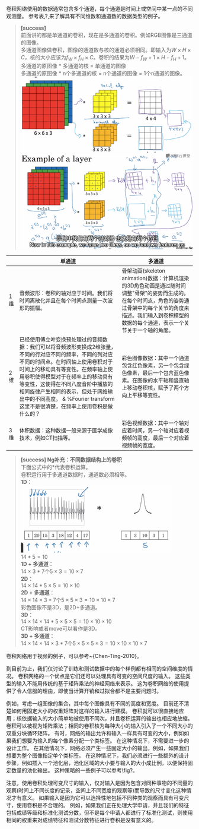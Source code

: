 卷积网络使用的数据通常包含多个通道，每个通道是时间上或空间中某一点的不同观测量。
参考表\,\?\,来了解具有不同维数和通道数的数据类型的例子。

> **[success]**  
前面讲的都是单通道的卷积，现在是多通道的卷积。例如RGB图像是三通道的图像。  
多通道图像做卷积，图像的通道数与核的通道必须相同。即输入为$W\times H\times C$，核的大小应该为$f_W \times f_H \times C$。卷积的结果为$W-f_W+1\times H-f_H+1$。  
多通道的原图像 * 多通道的核 = 单通道的图像  
多通道的原图像 * n个多通道的核 = n个通道的图像 = 1个n通道的图像。  
> ![](/assets/images/Chapter9/7.png)   
> ![](/assets/images/Chapter9/8.png)   


| | 单通道 | 多通道 |
|---|---|---|
|1维 | 音频波形：卷积的轴对应于时间。我们将时间离散化并且在每个时间点测量一次波形的振幅。 | 骨架动画(skeleton animation)数据：计算机渲染的3D角色动画是通过随时间调整"骨架"的姿势而生成的。 在每个时间点，角色的姿势通过骨架中的每个关节的角度来描述。我们输入到卷积模型的数据的每个通道，表示一个关节关于一个轴的角度。|
|2维 | 已经使用傅立叶变换预处理过的音频数据：我们可以将音频波形变换成2维张量，不同的行对应不同的频率，不同的列对应不同的时间点。在时间轴上使用卷积对于时间上的移动具有等变性。在频率轴上使用卷积使得模型对于在频率上的移动具有等变性，这使得在不同八度音阶中播放的相同旋律产生相同的表示，但处于网络输出中的不同高度。 & %Fourier transform这里不是很清楚，在频率上使用卷积是做什么的？ | 彩色图像数据：其中一个通道包含红色像素，另一个包含绿色像素，最后一个包含蓝色像素。在图像的水平轴和竖直轴上移动卷积核，赋予了两个方向上平移等变性。|
|3维 | 体积数据：这种数据一般来源于医学成像技术，例如CT扫描等。 | 彩色视频数据：其中一个轴对应着时间，另一个轴对应着视频帧的高度，最后一个对应着视频帧的宽度。|

> **[success] Ng补充：不同数据结构上的卷积**   
下面公式中的*代表卷积运算。  
卷积运行用于多通道数据时，通道数必须相等。  
**1D**：  
![](/assets/images/Chapter9/33.png)    
$14 * 5 = 10$  
**1D + 多通道**：  
$14\times 3 * 7$个$5\times3 = 10\times7$  
**2D**：  
$14\times 14 * 5\times 5 = 10\times10$  
**2D + 多通道**：  
$14\times 14\times 3 * 7$个$5\times 5\times 3 = 10\times10\times7$  
彩色图像不是3D，是2D+多通道。  
**3D**：  
$14\times 14\times 14 * 5\times 5\times 5 = 10\times 10\times 10$  
CT影响或者move可以看作是3D。  
**3D + 多通道**：  
$14\times 14\times 14\times 3 * 7$个$5\times 5\times 5\times 3 = 10\times10\times 10\times7$  

卷积网络用于视频的例子，可以参考~{Chen-Ting-2010}。

到目前为止，我们仅讨论了训练和测试数据中的每个样例都有相同的空间维度的情况。
卷积网络的一个优点是它们还可以处理具有可变的空间尺度的输入。
这些类型的输入不能用传统的基于矩阵乘法的神经网络来表示。
这为卷积网络的使用提供了令人信服的理由，即使当计算开销和过拟合都不是主要问题时。
<!-- %\footnote{译者注：传统的基于矩阵乘法的神经网络会面对计算开销和过拟合的问题，即使当计算开销和过拟合都不是主要问题时，我们也有充分的理由来使用卷积网络而不是传统的神经网络，因为卷积网络可以处理可变大小的输入。} -->

例如，考虑一组图像的集合，其中每个图像具有不同的高度和宽度。
目前还不清楚如何用固定大小的权重矩阵对这样的输入进行建模。
卷积就可以很直接地应用；核依据输入的大小简单地被使用不同次，并且卷积运算的输出也相应地放缩。
卷积可以被视为矩阵乘法；相同的卷积核为每种大小的输入引入了一个不同大小的双重分块循环矩阵。
有时，网络的输出允许和输入一样具有可变的大小，例如如果我们想要为输入的每个像素分配一个类标签。
在这种情况下，不需要进一步的设计工作。
在其他情况下，网络必须产生一些固定大小的输出，例如，如果我们想要为整个图像指定单个类标签。
在这种情况下，我们必须进行一些额外的设计步骤，例如插入一个池化层，池化区域的大小要与输入的大小成比例，以便保持固定数量的池化输出。
这种策略的一些例子可以参考\fig?。

注意，使用卷积处理可变尺寸的输入，仅对输入是因为包含对同种事物的不同量的观察(时间上不同长度的记录，空间上不同宽度的观察等)而导致的尺寸变化这种情况才有意义。
如果输入是因为它可以选择性地包括不同种类的观察而具有可变尺寸，使用卷积是不合理的。
例如，如果我们正在处理大学申请，并且我们的特征包括成绩等级和标准化测试分数，但不是每个申请人都进行了标准化测试，则使用相同的权重来对成绩特征和测试分数特征进行卷积是没有意义的。